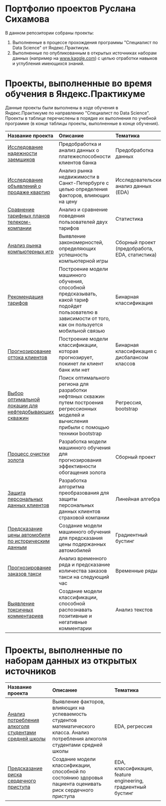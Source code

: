 # Портфолио проектов Руслана Сихамова

В данном репозитории собраны проекты:
1. Выполненные в процессе прохождения программы "Специалист по Data Science" от Яндекс.Практикум.
2. Выполненные по опубликованным в открытых источниках наборам данных (например на www.kaggle.com) с целью отработки навыков и углубления имеющихся знаний.

# Проекты, выполненные во время обучения в Яндекс.Практикуме
Данные проекты были выполнены в ходе обучения в Яндекс.Практикуме по направлению "Специалист по Data Science". Проекты в таблице перечислены в порядке их выполнения по учебной программе (в конце таблицы проекты, выполненные в конце обучения).  

| **Название проекта** | **Описание** | **Тематика** |
| :------------------- | :----------- | :----------- |
| [Исследование надежности заемщиков](https://github.com/Rus9519/Portfolio_Sikhamov/tree/main/Bank_Clients_Data_Preparation_and_Analysis) | Предобработка и анализ данных о платежеспособности клиентов банка | Предобработка данных |
| [Исследование объявлений о продаже квартир](https://github.com/Rus9519/Portfolio_Sikhamov/tree/main/EDA_Sale_Apartments) | Анализ рынка недвижимости в Санкт-Петербурге с целью определения факторов, влияющих на цену | Исследовательский анализ данных (EDA) |
| [Сравнение тарифных планов телеком-компании](https://github.com/Rus9519/Portfolio_Sikhamov/tree/main/Stats_GSM_company_Tariffs) | Анализ и сравнение поведения пользователей двух тарифов | Статистика |
| [Анализ рынка компьютерных игр](https://github.com/Rus9519/Portfolio_Sikhamov/tree/main/Game_Industry_Prep%2BEDA%2BStats) | Выявление закономерностей, определяющих успешность компьютерной игры | Сборный проект (предобработа, EDA, статистика) |
| [Рекомендация тарифов](https://github.com/Rus9519/Portfolio_Sikhamov/tree/main/ML_Tariff_Recommendation) | Построение модели машинного обучения, способной предсказывать, какой тариф подойдет пользователю в зависимости от того, как он пользуется мобильной связью | Бинарная классификация |
| [Прогнозирование оттока клиентов](https://github.com/Rus9519/Portfolio_Sikhamov/tree/main/Imb_Classif_Churn_Modeling) | Построение модели классификации, которая прогнозирует, покинет ли клиент банк или нет | Бинарная классификация с дисбалансом классов |
| [Выбор оптимальной локации для нефтедобывающих скважин](https://github.com/Rus9519/Portfolio_Sikhamov/tree/main/Bootstrap_Regression_Well_Location) | Поиск оптимального региона для разработки нефтяных скважин путем построения регрессионных моделей и вычисления прибыли с помощью техники bootstrap | Регрессия, bootstrap |
| [Процесс очистки золота](https://github.com/Rus9519/Portfolio_Sikhamov/tree/main/Regres_Gold_Recovery) | Разработка модели машинного обучения для прогнозирования эффективности обогащения золота | Сборный проект |
| [Защита персональных данных клиентов](https://github.com/Rus9519/Portfolio_Sikhamov/tree/main/Lin_alg_Data_protection_Insurance) | Разработка алгоритма преобразования для защиты персональных данных клиентов страховой компании | Линейная алгебра |
| [Предсказание цены автомобиля по историческим данным](https://github.com/Rus9519/Portfolio_Sikhamov/tree/main/Boosting_Car_Price_Prediciton) | Создание модели машинного обучения для предсказания цены подержанных автомобилей | Градиентный бустинг |
| [Прогнозирование заказов такси](https://github.com/Rus9519/Portfolio_Sikhamov/tree/main/Time_Series_Taxi_Orders) | Анализ временного ряда и предсказание количества заказов такси на следующий час | Временные ряды |
| [Выявление токсичных комментариев](https://github.com/Rus9519/Portfolio_Sikhamov/tree/main/ML_Text_Toxic_Comments) | Создание модели классификации, способной распознавать позитивные и негативные комментарии | Анализ текстов |


# Проекты, выполненные по наборам данных из открытых источников
| **Название проекта** | **Описание** | **Тематика** |
| :------------------- | :----------- | :----------- |
| [Анализ потребления алкоголя студентами средней школы](https://github.com/Rus9519/Portfolio_Sikhamov/tree/main/Students_Alcohol_Consumption_EDA%2Bgrade_prediction) | Выявление факторов, влияющих на успеваемость студентов математического класса. Анализ потребления алкоголя студентами средней школы | EDA, регрессия |
| [Предсказание риска сердечного приступа](https://github.com/Rus9519/Portfolio_Sikhamov/tree/main/Heart_Attack_EDA%2BPrediction_catboost_svm_RF) | Создание модели классификации, способной по состоянию здоровья пациента оценивать риск сердечного приступа | EDA, классификация, feature engineering, градиентный бустинг |




